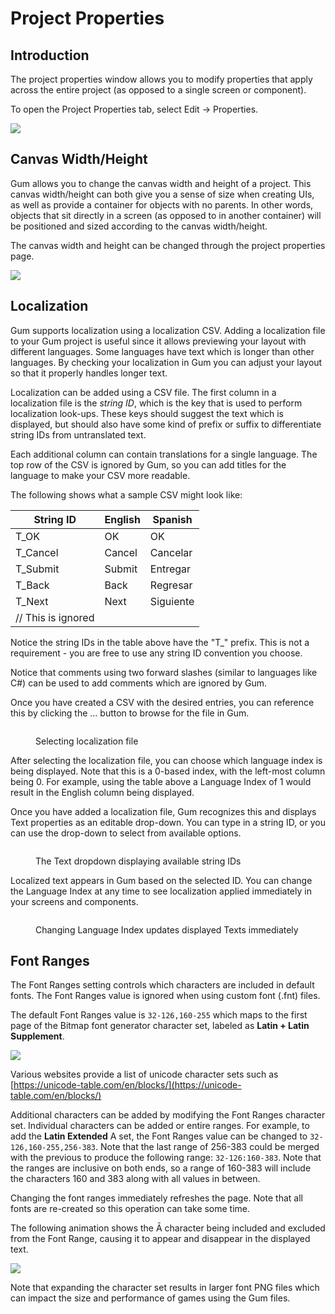 # Project Properties

## Introduction

The project properties window allows you to modify properties that apply across the entire project (as opposed to a single screen or component).

To open the Project Properties tab, select Edit -> Properties.

![](<../../.gitbook/assets/image (10) (1) (1).png>)

## Canvas Width/Height

Gum allows you to change the canvas width and height of a project. This canvas width/height can both give you a sense of size when creating UIs, as well as provide a container for objects with no parents. In other words, objects that sit directly in a screen (as opposed to in another container) will be positioned and sized according to the canvas width/height.

The canvas width and height can be changed through the project properties page.

![](<../../.gitbook/assets/14_15 17 26.gif>)

## Localization

Gum supports localization using a localization CSV. Adding a localization file to your Gum project is useful since it allows previewing your layout with different languages. Some languages have text which is longer than other languages. By checking your localization in Gum you can adjust your layout so that it properly handles longer text.

Localization can be added using a CSV file. The first column in a localization file is the _string ID_, which is the key that is used to perform localization look-ups. These keys should suggest the text which is displayed, but should also have some kind of prefix or suffix to differentiate string IDs from untranslated text.

Each additional column can contain translations for a single language. The top row of the CSV is ignored by Gum, so you can add titles for the language to make your CSV more readable.

The following shows what a sample CSV might look like:

| String ID          | English | Spanish   |
| ------------------ | ------- | --------- |
| T\_OK              | OK      | OK        |
| T\_Cancel          | Cancel  | Cancelar  |
| T\_Submit          | Submit  | Entregar  |
| T\_Back            | Back    | Regresar  |
| T\_Next            | Next    | Siguiente |
| // This is ignored |         |           |

Notice the string IDs in the table above have the "T\_" prefix. This is not a requirement - you are free to use any string ID convention you choose.

Notice that comments using two forward slashes (similar to languages like C#) can be used to add comments which are ignored by Gum.

Once you have created a CSV with the desired entries, you can reference this by clicking the ... button to browse for the file in Gum.

<figure><img src="../../.gitbook/assets/image (1) (1) (1) (1) (1) (1) (1) (1) (1) (1) (1) (1) (1) (1) (1) (1) (1) (1) (1) (1) (1) (1) (1) (1) (1) (1).png" alt=""><figcaption><p>Selecting localization file</p></figcaption></figure>

After selecting the localization file, you can choose which language index is being displayed. Note that this is a 0-based index, with the left-most column being 0. For example, using the table above a Language Index of 1 would result in the English column being displayed.

Once you have added a localization file, Gum recognizes this and displays Text properties as an editable drop-down. You can type in a string ID, or you can use the drop-down to select from available options.&#x20;

<figure><img src="../../.gitbook/assets/image (1) (1) (1) (1) (1) (1) (1) (1) (1) (1) (1) (1) (1) (1) (1) (1) (1) (1) (1) (1) (1) (1) (1) (1) (1) (1) (1).png" alt=""><figcaption><p>The Text dropdown displaying available string IDs</p></figcaption></figure>

Localized text appears in Gum based on the selected ID. You can change the Language Index at any time to see localization applied immediately in your screens and components.

<figure><img src="../../.gitbook/assets/22_12 04 32.gif" alt=""><figcaption><p>Changing Language Index updates displayed Texts immediately</p></figcaption></figure>

## Font Ranges

The Font Ranges setting controls which characters are included in default fonts. The Font Ranges value is ignored when using custom font (.fnt) files.

The default Font Ranges value is `32-126,160-255` which maps to the first page of the Bitmap font generator character set, labeled as **Latin + Latin Supplement**.

![](<../../.gitbook/assets/image (2) (1) (1) (1) (1) (1) (1) (1) (1) (1) (1) (1) (1) (1) (1) (1) (1) (1) (1) (1) (1) (1) (1) (1) (1) (1) (1).png>)

Various websites provide a list of unicode character sets such as [https://unicode-table.com/en/blocks/](https://unicode-table.com/en/blocks/)

Additional characters can be added by modifying the Font Ranges character set. Individual characters can be added or entire ranges. For example, to add the **Latin Extended** A set, the Font Ranges value can be changed to `32-126,160-255,256-383`. Note that the last range of 256-383 could be merged with the previous to produce the following range: `32-126:160-383`. Note that the ranges are inclusive on both ends, so a range of 160-383 will include the characters 160 and 383 along with all values in between.

Changing the font ranges immediately refreshes the page. Note that all fonts are re-created so this operation can take some time.

The following animation shows the Ā character being included and excluded from the Font Range, causing it to appear and disappear in the displayed text.

![](<../../.gitbook/assets/14_16 04 36.gif>)

Note that expanding the character set results in larger font PNG files which can impact the size and performance of games using the Gum files.&#x20;
